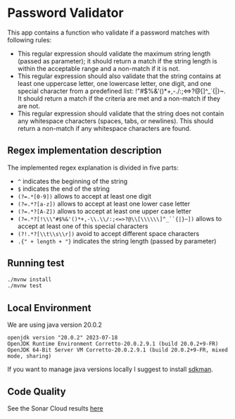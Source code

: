 # Password Validator

This app contains a function who validate if a password matches with following rules:

- This regular expression should validate the maximum string length (passed as parameter); it should return a match if the string length is within the acceptable range and a non-match if it is not.
- This regular expression should also validate that the string contains at least one uppercase letter, one lowercase letter, one digit, and one special character from a predefined list: !"#$%&'()*+,-./:;<=>?@[\]^_`{|}~. It should return a match if the criteria are met and a non-match if they are not.
- This regular expression should validate that the string does not contain any whitespace characters (spaces, tabs, or newlines). This should return a non-match if any whitespace characters are found.

## Regex implementation description

The implemented regex explanation is divided in five parts:

- `^` indicates the beginning of the string
- `$` indicates the end of the string
- `(?=.*[0-9])` allows to accept at least one digit
- `(?=.*?[a-z])` allows to accept at least one lower case letter
- `(?=.*?[A-Z])` allows to accept at least one upper case letter
- `(?=.*?[!\\\"#$%&'()*+,-\\.\\/:;<=>?@\\[\\\\\\]^_``{|}~])` allows to accept at least one of this special characters
- `(?!.*?[\\t\\s\\r])` avoid to accept different space characters
- `.{" + length + "}` indicates the string length (passed by parameter)

## Running test

```bash
./mvnw install
./mvnw test
```

## Local Environment

We are using java version 20.0.2

```
openjdk version "20.0.2" 2023-07-18
OpenJDK Runtime Environment Corretto-20.0.2.9.1 (build 20.0.2+9-FR)
OpenJDK 64-Bit Server VM Corretto-20.0.2.9.1 (build 20.0.2+9-FR, mixed mode, sharing)
```

If you want to manage java versions locally I suggest to install [sdkman](https://sdkman.io/).


## Code Quality

See the Sonar Cloud results [here](https://sonarcloud.io/summary/new_code?id=locoBit_regex)